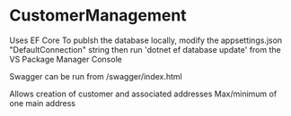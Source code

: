 # CustomerManagement

Uses EF Core
To publsh the database locally, modify the appsettings.json "DefaultConnection" string then run 'dotnet ef database update' from the VS Package Manager Console

Swagger can be run from /swagger/index.html

Allows creation of customer and associated addresses
Max/minimum of one main address
